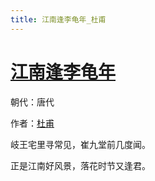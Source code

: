 ```yaml
---
title: 江南逢李龟年_杜甫
---
```


# [江南逢李龟年](http://so.gushiwen.org/view_11532.aspx)

朝代：唐代

作者：[杜甫](http://so.gushiwen.org/author_474.aspx)

岐王宅里寻常见，崔九堂前几度闻。 

正是江南好风景，落花时节又逢君。